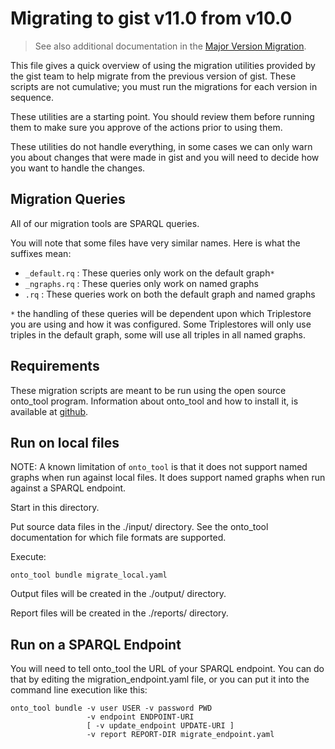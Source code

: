 # Migrating to gist v11.0 from v10.0

> See also additional documentation in the [Major Version Migration](../../docs/MajorVersionMigration.md).

This file gives a quick overview of using the migration utilities provided
by the gist team to help migrate from the previous version of gist. These
scripts are not cumulative; you must run the migrations for each version
in sequence.

These utilities are a starting point. You should review them before running
them to make sure you approve of the actions prior to using them.

These utilities do not handle everything, in some cases we can only warn you
about changes that were made in gist and you will need to decide how you want
to handle the changes.

## Migration Queries

All of our migration tools are SPARQL queries.

You will note that some files have very similar names. Here is what the suffixes mean:

- `_default.rq` : These queries only work on the default graph`*`
- `_ngraphs.rq` : These queries only work on named graphs
- `.rq` : These queries work on both the default graph and named graphs

`*` the handling of these queries will be dependent upon which Triplestore
you are using and how it was configured. Some Triplestores will only use
triples in the default graph, some will use all triples in all named graphs.

## Requirements

These migration scripts are meant to be run using the open source onto_tool
program. Information about onto_tool and how to install it, is available at
[github](https://github.com/semanticarts/ontology-toolkit).

## Run on local files

NOTE: A known limitation of `onto_tool` is that it does not support named graphs when run against local files.
It does support named graphs when run against a SPARQL endpoint.

Start in this directory.

Put source data files in the ./input/ directory. See the onto_tool documentation for which file formats are supported.

Execute:

```shell
onto_tool bundle migrate_local.yaml
```

Output files will be created in the ./output/ directory.

Report files will be created in the ./reports/ directory.

## Run on a SPARQL Endpoint

You will need to tell onto_tool the URL of your SPARQL endpoint. You can do that
by editing the migration_endpoint.yaml file, or you can put it into the command
line execution like this:

```shell
onto_tool bundle -v user USER -v password PWD
                 -v endpoint ENDPOINT-URI
                 [ -v update_endpoint UPDATE-URI ]
                 -v report REPORT-DIR migrate_endpoint.yaml
```

